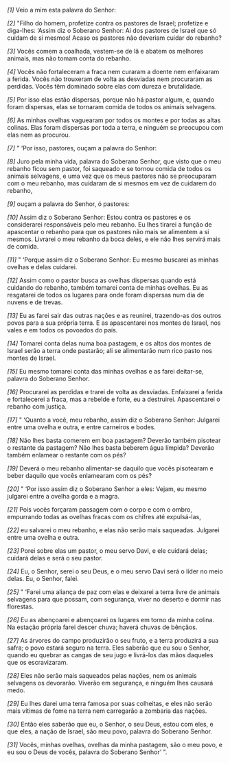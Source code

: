 *[1]* Veio a mim esta palavra do Senhor:

*[2]* "Filho do homem, profetize contra os pastores de Israel; profetize e diga-lhes: ‘Assim diz o Soberano Senhor: Ai dos pastores de Israel que só cuidam de si mesmos! Acaso os pastores não deveriam cuidar do rebanho?

*[3]* Vocês comem a coalhada, vestem-se de lã e abatem os melhores animais, mas não tomam conta do rebanho.

*[4]* Vocês não fortaleceram a fraca nem curaram a doente nem enfaixaram a ferida. Vocês não trouxeram de volta as desviadas nem procuraram as perdidas. Vocês têm dominado sobre elas com dureza e brutalidade.

*[5]* Por isso elas estão dispersas, porque não há pastor algum, e, quando foram dispersas, elas se tornaram comida de todos os animais selvagens.

*[6]* As minhas ovelhas vaguearam por todos os montes e por todas as altas colinas. Elas foram dispersas por toda a terra, e ninguém se preocupou com elas nem as procurou.

*[7]* " ‘Por isso, pastores, ouçam a palavra do Senhor:

*[8]* Juro pela minha vida, palavra do Soberano Senhor, que visto que o meu rebanho ficou sem pastor, foi saqueado e se tornou comida de todos os animais selvagens, e uma vez que os meus pastores não se preocuparam com o meu rebanho, mas cuidaram de si mesmos em vez de cuidarem do rebanho,

*[9]* ouçam a palavra do Senhor, ó pastores:

*[10]* Assim diz o Soberano Senhor: Estou contra os pastores e os considerarei responsáveis pelo meu rebanho. Eu lhes tirarei a função de apascentar o rebanho para que os pastores não mais se alimentem a si mesmos. Livrarei o meu rebanho da boca deles, e ele não lhes servirá mais de comida.

*[11]* " ‘Porque assim diz o Soberano Senhor: Eu mesmo buscarei as minhas ovelhas e delas cuidarei.

*[12]* Assim como o pastor busca as ovelhas dispersas quando está cuidando do rebanho, também tomarei conta de minhas ovelhas. Eu as resgatarei de todos os lugares para onde foram dispersas num dia de nuvens e de trevas.

*[13]* Eu as farei sair das outras nações e as reunirei, trazendo-as dos outros povos para a sua própria terra. E as apascentarei nos montes de Israel, nos vales e em todos os povoados do país.

*[14]* Tomarei conta delas numa boa pastagem, e os altos dos montes de Israel serão a terra onde pastarão; ali se alimentarão num rico pasto nos montes de Israel.

*[15]* Eu mesmo tomarei conta das minhas ovelhas e as farei deitar-se, palavra do Soberano Senhor.

*[16]* Procurarei as perdidas e trarei de volta as desviadas. Enfaixarei a ferida e fortalecerei a fraca, mas a rebelde e forte, eu a destruirei. Apascentarei o rebanho com justiça.

*[17]* " ‘Quanto a você, meu rebanho, assim diz o Soberano Senhor: Julgarei entre uma ovelha e outra, e entre carneiros e bodes.

*[18]* Não lhes basta comerem em boa pastagem? Deverão também pisotear o restante da pastagem? Não lhes basta beberem água límpida? Deverão também enlamear o restante com os pés?

*[19]* Deverá o meu rebanho alimentar-se daquilo que vocês pisotearam e beber daquilo que vocês enlamearam com os pés?

*[20]* " ‘Por isso assim diz o Soberano Senhor a eles: Vejam, eu mesmo julgarei entre a ovelha gorda e a magra.

*[21]* Pois vocês forçaram passagem com o corpo e com o ombro, empurrando todas as ovelhas fracas com os chifres até expulsá-las,

*[22]* eu salvarei o meu rebanho, e elas não serão mais saqueadas. Julgarei entre uma ovelha e outra.

*[23]* Porei sobre elas um pastor, o meu servo Davi, e ele cuidará delas; cuidará delas e será o seu pastor.

*[24]* Eu, o Senhor, serei o seu Deus, e o meu servo Davi será o líder no meio delas. Eu, o Senhor, falei.

*[25]* " ‘Farei uma aliança de paz com elas e deixarei a terra livre de animais selvagens para que possam, com segurança, viver no deserto e dormir nas florestas.

*[26]* Eu as abençoarei e abençoarei os lugares em torno da minha colina. Na estação própria farei descer chuva; haverá chuvas de bênçãos.

*[27]* As árvores do campo produzirão o seu fruto, e a terra produzirá a sua safra; o povo estará seguro na terra. Eles saberão que eu sou o Senhor, quando eu quebrar as cangas de seu jugo e livrá-los das mãos daqueles que os escravizaram.

*[28]* Eles não serão mais saqueados pelas nações, nem os animais selvagens os devorarão. Viverão em segurança, e ninguém lhes causará medo.

*[29]* Eu lhes darei uma terra famosa por suas colheitas, e eles não serão mais vítimas de fome na terra nem carregarão a zombaria das nações.

*[30]* Então eles saberão que eu, o Senhor, o seu Deus, estou com eles, e que eles, a nação de Israel, são meu povo, palavra do Soberano Senhor.

*[31]* Vocês, minhas ovelhas, ovelhas da minha pastagem, são o meu povo, e eu sou o Deus de vocês, palavra do Soberano Senhor’ ".

